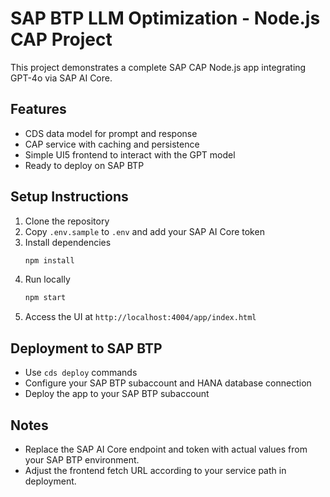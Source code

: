 # SAP BTP LLM Optimization - Node.js CAP Project

This project demonstrates a complete SAP CAP Node.js app integrating GPT-4o via SAP AI Core.

## Features
- CDS data model for prompt and response
- CAP service with caching and persistence
- Simple UI5 frontend to interact with the GPT model
- Ready to deploy on SAP BTP

## Setup Instructions

1. Clone the repository
2. Copy `.env.sample` to `.env` and add your SAP AI Core token
3. Install dependencies
   ```bash
   npm install
   ```
4. Run locally
   ```bash
   npm start
   ```
5. Access the UI at `http://localhost:4004/app/index.html`

## Deployment to SAP BTP

- Use `cds deploy` commands
- Configure your SAP BTP subaccount and HANA database connection
- Deploy the app to your SAP BTP subaccount

## Notes
- Replace the SAP AI Core endpoint and token with actual values from your SAP BTP environment.
- Adjust the frontend fetch URL according to your service path in deployment.
